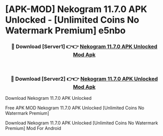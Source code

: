 # [APK-MOD] Nekogram 11.7.0 APK Unlocked - [Unlimited Coins No Watermark Premium] e5nbo



<div align="center">
<h3>🔴 Download [Server1] 👉👉 <a href="https://momento.my/?title=Nekogram_11.7.0_APK_Unlocked">Nekogram 11.7.0 APK Unlocked Mod Apk</a></h3><br>

<h3>🔴 Download [Server2] 👉👉 <a href="https://momento.my/?title=Nekogram_11.7.0_APK_Unlocked">Nekogram 11.7.0 APK Unlocked Mod Apk</a></h3>
</div>



Download Nekogram 11.7.0 APK Unlocked 

Free APK MOD Nekogram 11.7.0 APK Unlocked [Unlimited Coins No Watermark Premium]

Download Nekogram 11.7.0 APK Unlocked [Unlimited Coins No Watermark Premium] Mod For Android
